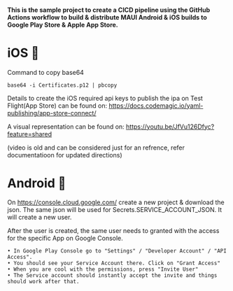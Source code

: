 #### This is the sample project to create a CICD pipeline using the GitHub Actions workflow to build & distribute MAUI Android & iOS builds to Google Play Store & Apple App Store.



# iOS 📱

Command to copy base64


`base64 -i Certificates.p12 | pbcopy`

Details to create the iOS required api keys to publish the ipa on Test Flight(App Store) can be found on:
https://docs.codemagic.io/yaml-publishing/app-store-connect/


A visual representation can be found on: https://youtu.be/JfVu126Dfyc?feature=shared

(video is old and can be considered just for an refrence, refer documentatioon for updated directions)

# Android 📱

On https://console.cloud.google.com/ create a new project & download the json. The same json will be used for Secrets.SERVICE_ACCOUNT_JSON. It will create a new user.

After the user is created, the same user needs to granted with the access for the specific App on Google Console.

    • In Google Play Console go to "Settings" / "Developer Account" / "API Access".
    • You should see your Service Account there. Click on "Grant Access"
    • When you are cool with the permissions, press "Invite User"
    • The Service account should instantly accept the invite and things should work after that.
